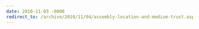 ```yaml
---
date: 2010-11-03 -0800
redirect_to: /archive/2010/11/04/assembly-location-and-medium-trust.aspx/
---
```

